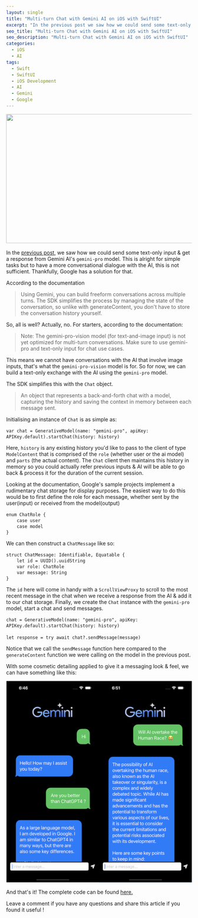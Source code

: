 ```yaml
---
layout: single
title: "Multi-turn Chat with Gemini AI on iOS with SwiftUI"
excerpt: "In the previous post we saw how we could send some text-only input & get a response from Gemini AI's `gemini-pro` model. This is alright for simple tasks but to have a more conversational dialogue with the AI, this is not sufficient."
seo_title: "Multi-turn Chat with Gemini AI on iOS with SwiftUI"
seo_description: "Multi-turn Chat with Gemini AI on iOS with SwiftUI"
categories:
  - iOS
  - AI
tags:
  - Swift
  - SwiftUI
  - iOS Development
  - AI
  - Gemini
  - Google
---
```

[<img src="https://img.youtube.com/vi/VO3YGN2UuHc/hqdefault.jpg" width="600" height="350"
/>](https://www.youtube.com/embed/VO3YGN2UuHc)

In the [previous post](https://www.anupdsouza.com/posts/getting-started-with-gemini/), we saw how we could send some text-only input & get a response from Gemini AI's `gemini-pro` model. This is alright for simple tasks but to have a more conversational dialogue with the AI, this is not sufficient. Thankfully, Google has a solution for that.

According to the documentation
> Using Gemini, you can build freeform conversations across multiple turns. The SDK simplifies the process by managing the state of the conversation, so unlike with generateContent, you don't have to store the conversation history yourself.


So, all is well? Actually, no.
For starters, according to the documentation:
> Note: The gemini-pro-vision model (for text-and-image input) is not yet optimized for multi-turn conversations. Make sure to use gemini-pro and text-only input for chat use cases.

This means we cannot have conversations with the AI that involve image inputs, that's what the `gemini-pro-vision` model is for. So for now, we can build a text-only exchange with the AI using the `gemini-pro` model.

The SDK simplifies this with the `Chat` object.
> An object that represents a back-and-forth chat with a model, capturing the history and saving the context in memory between each message sent. 

Initialising an instance of `Chat` is as simple as:
```
var chat = GenerativeModel(name: "gemini-pro", apiKey: APIKey.default).startChat(history: history)
```
Here, `history` is any existing history  you'd like to pass to the client of type `ModelContent` that is comprised of the `role` (whether user or the ai model) and `parts` (the actual content). The `Chat` client then maintains this history in memory so you could actually refer previous inputs & AI will be able to go back & process it for the duration of the current session.

Looking at the documentation, Google's sample projects implement a rudimentary chat storage for display purposes. The easiest way to do this would be to first define the role for each message, whether sent by the user(input) or received from the model(output)

```
enum ChatRole {
    case user
    case model
}
```
We can then construct a `ChatMessage` like so:
```
struct ChatMessage: Identifiable, Equatable {
    let id = UUID().uuidString
    var role: ChatRole
    var message: String
}
```
The `id` here will come in handy with a `ScrollViewProxy` to scroll to the most recent message in the chat when we receive a response from the AI & add it to our chat storage.
Finally, we create the `Chat` instance with the `gemini-pro` model, start a chat and send messages.
```
chat = GenerativeModel(name: "gemini-pro", apiKey: APIKey.default).startChat(history: history)

let response = try await chat?.sendMessage(message)

```
Notice that we call the `sendMessage` function here compared to the `generateContent` function we were calling on the model in the previous post.

With some cosmetic detailing applied to give it a messaging look & feel, we can have something like this:


![image](/assets/images/post11/gemini-chat.png)


And that's it! The complete code can be found [here.](https://github.com/anupdsouza/ios-gemini-chat)


Leave a comment if you have any questions and share this article if you found it useful  !
